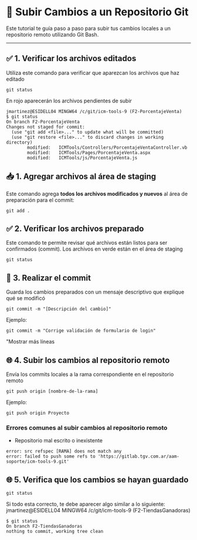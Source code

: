 # 🚀 Subir Cambios a un Repositorio Git

Este tutorial te guía paso a paso para subir tus cambios locales a un repositorio remoto utilizando Git Bash.

---

## ✅ 1. Verificar los archivos editados
Utiliza este comando para verificar que aparezcan los archivos que haz editado

```git
git status
```

En rojo aparecerán los archivos pendientes de subir
```git
jmartinez@ESIDELL04 MINGW64 /c/git/icm-tools-9 (F2-PorcentajeVenta)
$ git status
On branch F2-PorcentajeVenta
Changes not staged for commit:
  (use "git add <file>..." to update what will be committed)
  (use "git restore <file>..." to discard changes in working directory)
        modified:   ICMTools/Controllers/PorcentajeVentaController.vb
        modified:   ICMTools/Pages/PorcentajeVenta.aspx
        modified:   ICMTools/js/PorcentajeVenta.js
```

## 📥 1. Agregar archivos al área de staging

Este comando agrega **todos los archivos modificados y nuevos** al área de preparación para el commit:

```git
git add .
```

## ✅ 2. Verificar los archivos preparado
Este comando te permite revisar qué archivos están listos para ser confirmados (commit). Los archivos en verde están en el área de staging

```git
git status
```

## 📝 3. Realizar el commit
Guarda los cambios preparados con un mensaje descriptivo que explique qué se modificó

```git
git commit -m "[Descripción del cambio]"
```

Ejemplo:
```git
git commit -m "Corrige validación de formulario de login"
```

"Mostrar más líneas

## 🌐 4. Subir los cambios al repositorio remoto
Envía los commits locales a la rama correspondiente en el repositorio remoto

```git
git push origin [nombre-de-la-rama]
```
Ejemplo:
```git
git push origin Proyecto
```

### Errores comunes al subir cambios al repositorio remoto
- Repositorio mal escrito o inexistente
```git
error: src refspec [RAMA] does not match any
error: failed to push some refs to 'https://gitlab.tgv.com.ar/aam-soporte/icm-tools-9.git'
```

## 🌐 5. Verifica que los cambios se hayan guardado
```git
git status
```

Si todo esta correcto, te debe aparecer algo similar a lo siguiente:
jmartinez@ESIDELL04 MINGW64 /c/git/icm-tools-9 (F2-TiendasGanadoras)
```git
$ git status
On branch F2-TiendasGanadoras
nothing to commit, working tree clean
```
